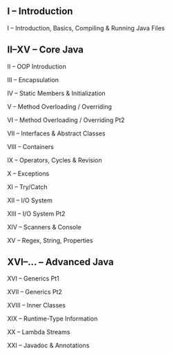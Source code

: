 ## I – Introduction
I – Introduction, Basics, Compiling & Running Java Files

## II–XV – Core Java
II – OOP Introduction

III – Encapsulation

IV – Static Members & Initialization

V – Method Overloading / Overriding

VI – Method Overloading / Overriding Pt2

VII – Interfaces & Abstract Classes

VIII – Containers

IX – Operators, Cycles & Revision

X – Exceptions

XI – Try/Catch

XII – I/O System

XIII – I/O System Pt2

XIV – Scanners & Console

XV – Regex, String, Properties

## XVI–... – Advanced Java
XVI – Generics Pt1

XVII – Generics Pt2

XVIII – Inner Classes

XIX – Runtime-Type Information

XX – Lambda Streams

XXI – Javadoc & Annotations 
